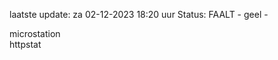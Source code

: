 laatste update: 
za 02-12-2023 18:20   uur 
Status: FAALT - geel - 
<div class="service Y">microstation</div><div class="service G">httpstat</div>